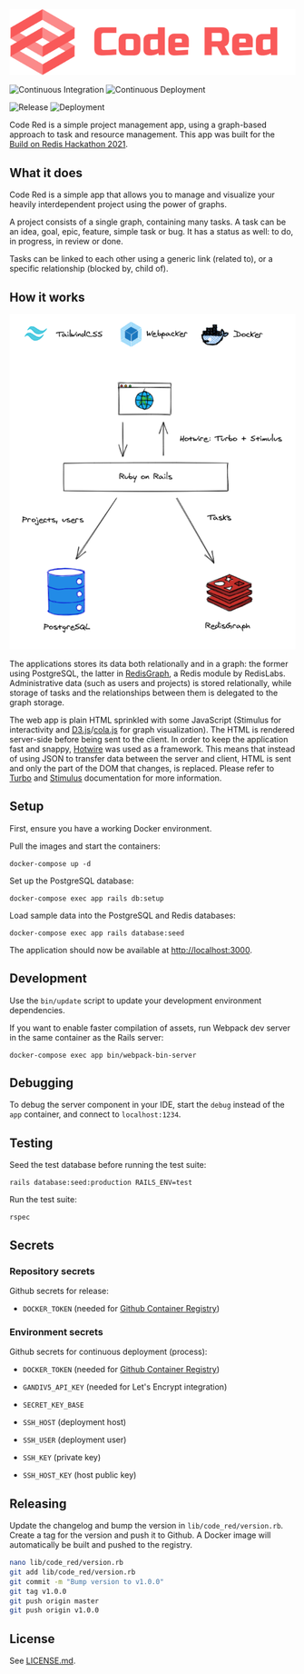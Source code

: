 ![Code Red](logo.png)

![Continuous Integration](https://github.com/floriandejonckheere/code-red/workflows/Continuous%20Integration/badge.svg)
![Continuous Deployment](https://github.com/floriandejonckheere/code-red/workflows/Continuous%20Deployment/badge.svg)

![Release](https://img.shields.io/github/v/release/floriandejonckheere/code-red?label=Latest%20release)
![Deployment](https://img.shields.io/github/deployments/floriandejonckheere/code-red/production?label=Deployment)

Code Red is a simple project management app, using a graph-based approach to task and resource management.
This app was built for the [Build on Redis Hackathon 2021](https://hackathons.redislabs.com/hackathons/build-on-redis-hackathon).

## What it does

Code Red is a simple app that allows you to manage and visualize your heavily interdependent project using the power of graphs.

A project consists of a single graph, containing many tasks.
A task can be an idea, goal, epic, feature, simple task or bug.
It has a status as well: to do, in progress, in review or done.

Tasks can be linked to each other using a generic link (related to), or a specific relationship (blocked by, child of).

## How it works

![Architecture](architecture.png)

The applications stores its data both relationally and in a graph: the former using PostgreSQL, the latter in [RedisGraph](https://oss.redislabs.com/redisgraph/), a Redis module by RedisLabs.
Administrative data (such as users and projects) is stored relationally, while storage of tasks and the relationships between them is delegated to the graph storage.

The web app is plain HTML sprinkled with some JavaScript (Stimulus for interactivity and [D3.js](https://d3js.org/)/[cola.js](https://ialab.it.monash.edu/webcola/) for graph visualization).
The HTML is rendered server-side before being sent to the client.
In order to keep the application fast and snappy, [Hotwire](https://hotwire.dev/) was used as a framework.
This means that instead of using JSON to transfer data between the server and client, HTML is sent and only the part of the DOM that changes, is replaced.
Please refer to [Turbo](https://turbo.hotwire.dev/) and [Stimulus](https://stimulus.hotwire.dev/) documentation for more information.

## Setup

First, ensure you have a working Docker environment.

Pull the images and start the containers:

```
docker-compose up -d
```

Set up the PostgreSQL database:

```
docker-compose exec app rails db:setup
```

Load sample data into the PostgreSQL and Redis databases:

```
docker-compose exec app rails database:seed
```

The application should now be available at [http://localhost:3000](http://localhost:3000).

## Development

Use the `bin/update` script to update your development environment dependencies.

If you want to enable faster compilation of assets, run Webpack dev server in the same container as the Rails server:

```
docker-compose exec app bin/webpack-bin-server
```

## Debugging

To debug the server component in your IDE, start the `debug` instead of the `app` container, and connect to `localhost:1234`.

## Testing

Seed the test database before running the test suite:

```
rails database:seed:production RAILS_ENV=test
```

Run the test suite:

```
rspec
```

## Secrets

### Repository secrets

Github secrets for release:

- `DOCKER_TOKEN` (needed for [Github Container Registry](https://docs.github.com/en/packages/getting-started-with-github-container-registry/migrating-to-github-container-registry-for-docker-images))

### Environment secrets

Github secrets for continuous deployment (process):

- `DOCKER_TOKEN` (needed for [Github Container Registry](https://docs.github.com/en/packages/getting-started-with-github-container-registry/migrating-to-github-container-registry-for-docker-images))
- `GANDIV5_API_KEY` (needed for Let's Encrypt integration)
- `SECRET_KEY_BASE`

- `SSH_HOST` (deployment host)
- `SSH_USER` (deployment user)
- `SSH_KEY` (private key)
- `SSH_HOST_KEY` (host public key)

## Releasing

Update the changelog and bump the version in `lib/code_red/version.rb`.
Create a tag for the version and push it to Github.
A Docker image will automatically be built and pushed to the registry.

```sh
nano lib/code_red/version.rb
git add lib/code_red/version.rb
git commit -m "Bump version to v1.0.0"
git tag v1.0.0
git push origin master
git push origin v1.0.0
```

## License

See [LICENSE.md](LICENSE.md).
